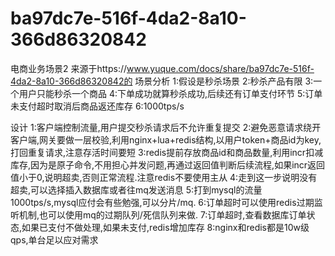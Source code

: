 # ba97dc7e-516f-4da2-8a10-366d86320842
电商业务场景2
来源于https://www.yuque.com/docs/share/ba97dc7e-516f-4da2-8a10-366d86320842的
场景分析
1:假设是秒杀场景
2:秒杀产品有限
3:一个用户只能秒杀一个商品
4:下单成功就算秒杀成功,后续还有订单支付环节
5:订单未支付超时取消后商品返还库存
6:1000tps/s

设计
1:客户端控制流量,用户提交秒杀请求后不允许重复提交
2:避免恶意请求绕开客户端,网关要做一层校验,利用nginx+lua+redis结构,以用户token+商品id为key,打回重复请求,注意存活时间要短
3:redis提前存放商品id和商品数量,利用incr扣减库存,因为是原子命令,不用担心并发问题,再通过返回值判断后续流程,如果incr返回值小于0,说明超卖,否则正常流程.注意redis不要使用主从
4:走到这一步说明没有超卖,可以选择插入数据库或者往mq发送消息
5:打到mysql的流量1000tps/s,mysql应付会有些勉强,可以分片/mq.
6:订单超时可以使用redis过期监听机制,也可以使用mq的过期队列/死信队列来做.
7:订单超时,查看数据库订单状态,如果已支付不做处理,如果未支付,redis增加库存
8:nginx和redis都是10w级qps,单台足以应对需求
